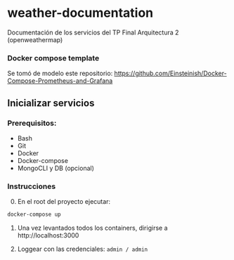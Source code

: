 # weather-documentation
Documentación de los servicios del TP Final Arquitectura 2 (openweathermap)

### Docker compose template

Se tomó de modelo este repositorio:
https://github.com/Einsteinish/Docker-Compose-Prometheus-and-Grafana

## Inicializar servicios

### Prerequisitos:

- Bash
- Git
- Docker
- Docker-compose
- MongoCLI y DB (opcional)


### Instrucciones

0) En el root del proyecto ejecutar:

```bash
docker-compose up
```

1) Una vez levantados todos los containers, dirigirse a http://localhost:3000

2) Loggear con las credenciales: `admin / admin`

